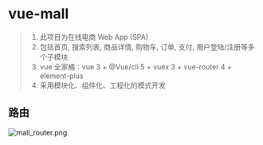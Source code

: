 # vue-mall

> 1. 此项目为在线电商 Web App (SPA)
> 2. 包括首页, 搜索列表, 商品详情, 购物车, 订单, 支付, 用户登陆/注册等多个子模块
> 3. vue 全家桶：vue 3 + @Vue/cli 5 + vuex 3 + vue-router 4 + element-plus
> 4. 采用模块化、组件化、工程化的模式开发

## 路由

![mall_router.png](https://media.haochen.me/mall_router.png)

